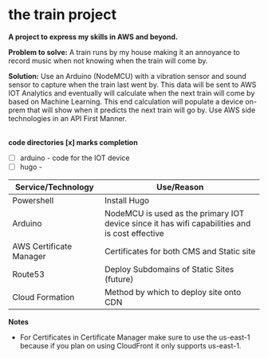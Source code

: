 # the train project
**A project to express my skills in AWS and beyond.**
&nbsp;

**Problem to solve:**
A train runs by my house making it an annoyance to record music when not knowing when the train will come by.
&nbsp;

**Solution:**
Use an Arduino (NodeMCU) with a vibration sensor and sound sensor to capture when the train last went by. This data will be sent to AWS IOT Analytics and eventually will calculate when the next train will come by based on Machine Learning. This end calculation will populate a device on-prem that will show when it predicts the next train will go by. 
Use AWS side technologies in an API First Manner.  
&nbsp;

**code directories [x] marks completion**
- [ ] arduino - code for the IOT device
- [ ] hugo -
&nbsp;
&nbsp;

Service/Technology | Use/Reason
------------ | -------------
Powershell | Install Hugo
Arduino | NodeMCU is used as the primary IOT device since it has wifi capabilities and is cost effective
AWS Certificate Manager | Certificates for both CMS and Static site
Route53 | Deploy Subdomains of Static Sites (future)
Cloud Formation | Method by which to deploy site onto CDN

**Notes**
- For Certificates in Certificate Manager make sure to use the us-east-1 because if you plan on using CloudFront it only supports us-east-1. 
